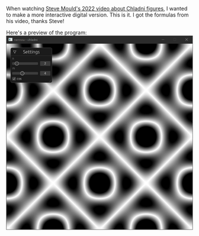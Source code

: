 When watching [Steve Mould's 2022 video about Chladni figures](https://youtu.be/rjueHI002Fg), I wanted to make a more interactive digital version. This is it. I got the formulas from his video, thanks Steve!

Here's a preview of the program:
![](./preview.png)
